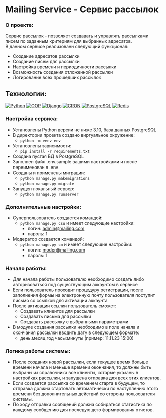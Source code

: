 # Mailing Service - Сервис рассылок

### О проекте:

Сервис рассылок - позволяет создавать и управлять рассылками писем по заданным критериям для выбранных адресатов.<br>
В данном сервисе реализованн следующий функционал:

- Создание адресатов рассылки
- Создание писем для рассылки
- Настройка времени и периодичности рассылки
- Возможность создания отложенной рассылки
- Логирование всех прошедших рассылок

## Технологии:

[![Python](https://img.shields.io/badge/-Python-3776AB?style=flat&logo=python&logoColor=white)](https://www.python.org/)
[![OOP](https://img.shields.io/badge/-OOP-FF5733?style=flat)](https://en.wikipedia.org/wiki/Object-oriented_programming) [![Django](https://img.shields.io/badge/-Django-092E20?style=flat&logo=django&logoColor=white)](https://www.djangoproject.com/)
[![CRON](https://img.shields.io/badge/-CRON-A4320D?style=flat)](https://en.wikipedia.org/wiki/Cron)
 [![PostgreSQL](https://img.shields.io/badge/-PostgreSQL-336791?style=flat&logo=postgresql&logoColor=white)](https://www.postgresql.org/)
 [![Redis](https://img.shields.io/badge/-Redis-DC382D?style=flat&logo=redis&logoColor=white)](https://redis.io/)

### Настройка сервиса:

- Установлены Python версии не ниже 3.10, база данных PostgreSQL
- В директории проекта создано виртуальное окружение:
    - ```python -m venv env```
- Установлены зависимости:
    - ```pip install -r requirements.txt```
- Создана пустая БД в PostgreSQL
- Заполнен файл .env.sample вашими настройками и после переименован в .env
- Созданы и применены миграции:
    - ```python manage.py makemigrations```
    - ```python manage.py migrate```
- Запущен локальный сервер:
    - ```python manage.py runserver```

### Дополнительные настройки:

- Суперпользователь создается командой:
    - ```python manage.py csu``` и имеет следующие настройки:
        - логин: admin@mailing.com
        - пароль: 1
- Модератор создается командой:
    - ```python manage.py cm``` и имеет следующие настройки:
        - логин: moder@mailing.com
        - пароль: 1

### Начало работы:

- Для начала работы пользователю необходимо создать либо авторизоваться под существующим аккаунтом в сервисе
- Если пользователь проходит процедуру регистрации, после заполнения формы на электронную почту пользователя поступит
  письмо со ссылкой для активации аккаунта
- После активации ссылки пользователь сможет:
    - Создавать клиентов для рассылки
    - Создавать письма для рассылки
    - Создавать рассылку с выбранными параметрами
- В модуле создания рассылки необходимо в поле начала и окончания рассылки вводить дату в следующем формате:
    - день.месяц.год часы:минуты (пример: 11.11.23 15:00)

### Логика работы системы:

- После создания новой рассылки, если текущее время больше времени начала и меньше времени окончания, то должны быть
  выбраны из справочника все клиенты, которые указаны в настройках рассылки, и запущена отправка для всех этих клиентов.
- Если создается рассылка со временем старта в будущем, то отправка должна стартовать автоматически по наступлению этого
  времени без дополнительных действий со стороны пользователя системы.
- По ходу отправки сообщений должна собираться статистика по каждому сообщению для последующего формирования отчетов.

